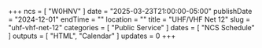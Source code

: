 +++
ncs = [ "W0HNV" ]
date = "2025-03-23T21:00:00-05:00"
publishDate = "2024-12-01"
endTime = ""
location = ""
title = "UHF/VHF Net 12"
slug = "uhf-vhf-net-12"
categories = [ "Public Service" ]
dates = [ "NCS Schedule" ]
outputs = [ "HTML", "Calendar" ]
updates = 0
+++
